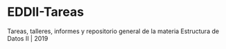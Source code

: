 # EDDII-Tareas
Tareas, talleres, informes y repositorio general de la materia Estructura de Datos II | 2019
